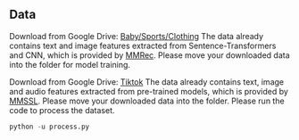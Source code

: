 ## Data
Download from Google Drive: [Baby/Sports/Clothing](https://drive.google.com/drive/folders/13cBy1EA_saTUuXxVllKgtfci2A09jyaG?usp=sharing)
The data already contains text and image features extracted from Sentence-Transformers and CNN, which is provided by [MMRec]().
Please move your downloaded data into the folder for model training.



Download from Google Drive: [Tiktok](https://drive.google.com/drive/folders/1hLvoS7F0R_K0HBixuS_OVXw_WbBxnshF?usp=share_link)
The data already contains text, image and audio features extracted from pre-trained models, which is provided by [MMSSL](https://github.com/HKUDS/MMSSL).
Please move your downloaded data into the folder. Please run the code to process the dataset. 

```python
python -u process.py
```

